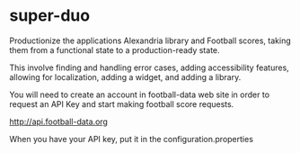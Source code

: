 # super-duo

Productionize the applications Alexandria library and Football scores, taking them from a functional state to a production-ready state. 

This involve finding and handling error cases, adding accessibility features, allowing for localization, adding a widget, and adding a library.


You will need to create an account in football-data web site in order to request an API Key and start making football score requests.

http://api.football-data.org

When you have your API key, put it in the configuration.properties

